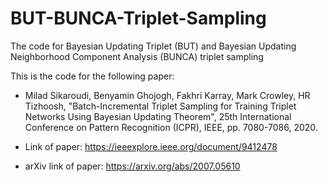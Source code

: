 # BUT-BUNCA-Triplet-Sampling

The code for Bayesian Updating Triplet (BUT) and Bayesian Updating Neighborhood Component Analysis (BUNCA) triplet sampling

This is the code for the following paper:

- Milad Sikaroudi, Benyamin Ghojogh, Fakhri Karray, Mark Crowley, HR Tizhoosh, "Batch-Incremental Triplet Sampling for Training Triplet Networks Using Bayesian Updating Theorem", 25th International Conference on Pattern Recognition (ICPR), IEEE, pp. 7080-7086, 2020. 

- Link of paper: https://ieeexplore.ieee.org/document/9412478

- arXiv link of paper: https://arxiv.org/abs/2007.05610
